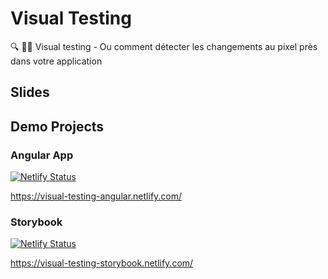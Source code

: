 # Visual Testing

🔍 🕵🏼  ️Visual testing - Ou comment détecter les changements au pixel près dans votre application

## Slides

## Demo Projects 

### Angular App
[![Netlify Status](https://api.netlify.com/api/v1/badges/d6b963a8-6678-4a67-a2f0-0f7b91b84b0c/deploy-status)](https://app.netlify.com/sites/visual-testing-angular/deploys)

https://visual-testing-angular.netlify.com/

### Storybook 
[![Netlify Status](https://api.netlify.com/api/v1/badges/cc6f2ee0-c8de-4484-8c7f-a63cb7b975bb/deploy-status)](https://app.netlify.com/sites/visual-testing-storybook/deploys)

https://visual-testing-storybook.netlify.com/

